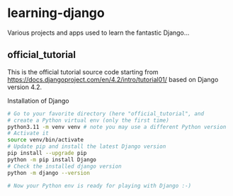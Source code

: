 # learning-django
Various projects and apps used to learn the fantastic Django...

## official_tutorial
This is the official tutorial source code starting from https://docs.djangoproject.com/en/4.2/intro/tutorial01/ based on Django version 4.2.

Installation of Django
```bash
# Go to your favorite directory (here "official_tutorial", and
# create a Python virtual env (only the first time)
python3.11 -m venv venv # note you may use a different Python version
# Activate it
source venv/bin/activate
# Update pip and install the latest Django version
pip install --upgrade pip
python -m pip install Django
# Check the installed django version
python -m django --version

# Now your Python env is ready for playing with Django :-)
```
